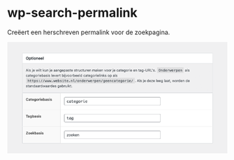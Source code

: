 # wp-search-permalink
Creëert een herschreven permalink voor de zoekpagina.

![screenshot](/screenshot.png?raw=true "screenshot")

